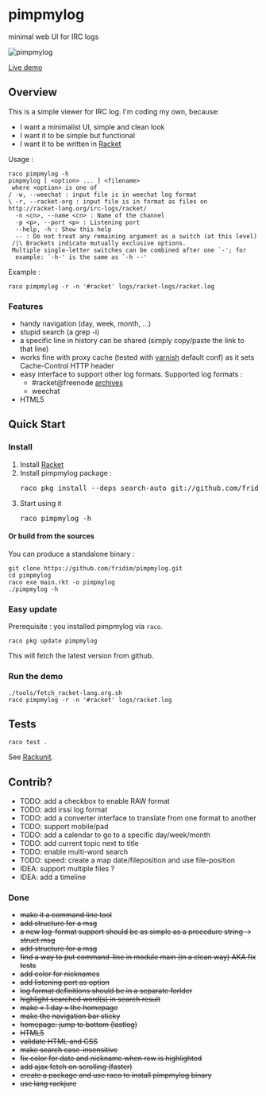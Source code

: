 pimpmylog
==========

minimal web UI for IRC logs

![pimpmylog](http://i.imgur.com/kwabIOD.png)

[Live demo](http://logs.onfi.re/racket/)

Overview
--------

This is a simple viewer for IRC log. I'm coding my own, because:

* I want a minimalist UI, simple and clean look
* I want it to be simple but functional
* I want it to be written in [Racket](http://racket-lang.org)

Usage :

    raco pimpmylog -h
    pimpmylog [ <option> ... ] <filename>
     where <option> is one of
    / -w, --weechat : input file is in weechat log format
    \ -r, --racket-org : input file is in format as files on http://racket-lang.org/irc-logs/racket/
      -n <cn>, --name <cn> : Name of the channel
      -p <p>, --port <p> : Listening port
      --help, -h : Show this help
      -- : Do not treat any remaining argument as a switch (at this level)
     /|\ Brackets indicate mutually exclusive options.
     Multiple single-letter switches can be combined after one `-'; for
      example: `-h-' is the same as `-h --'

Example :

    raco pimpmylog -r -n '#racket' logs/racket-logs/racket.log

### Features

* handy navigation (day, week, month, ...)
* stupid search (a grep -i)
* a specific line in history can be shared (simply copy/paste the link to that line)
* works fine with proxy cache (tested with [varnish](https://www.varnish-cache.org/) default conf) as it sets Cache-Control HTTP header
* easy interface to support other log formats. Supported log formats :
  * #racket@freenode [archives](http://racket-lang.org/irc-logs/racket/)
  * weechat
* HTML5

Quick Start
-----------
### Install
1. Install [Racket](http://racket-lang.org)
2. Install pimpmylog package :
   <pre>raco pkg install --deps search-auto git://github.com/fridim/pimpmylog</pre>
3. Start using it
   <pre>raco pimpmylog -h</pre>

#### Or build from the sources
You can produce a standalone binary :

    git clone https://github.com/fridim/pimpmylog.git
    cd pimpmylog
    raco exe main.rkt -o pimpmylog
    ./pimpmylog -h

### Easy update
Prerequisite : you installed pimpmylog via <code>raco</code>.

    raco pkg update pimpmylog

This will fetch the latest version from github.

### Run the demo

    ./tools/fetch_racket-lang.org.sh
    raco pimpmylog -r -n '#racket' logs/racket.log

Tests
-----

    raco test .

See [Rackunit](http://docs.racket-lang.org/rackunit/).

Contrib?
--------

* TODO: add a checkbox to enable RAW format
* TODO: add irssi log format
* TODO: add a converter interface to translate from one format to another
* TODO: support mobile/pad
* TODO: add a calendar to go to a specific day/week/month
* TODO: add current topic next to title
* TODO: enable multi-word search
* TODO: speed: create a map date/fileposition and use file-position
* IDEA: support multiple files ?
* IDEA: add a timeline

### Done
* <del>make it a command line tool</del>
* <del>add structure for a msg</del>
* <del>a new log-format support should be as simple as a procedure string -> struct msg</del>
* <del>add structure for a msg</del>
* <del>find a way to put command-line in module main (in a clean way) AKA fix tests</del>
* <del>add color for nicknames</del>
* <del>add listening port as option</del>
* <del>log format definitions should be in a separate forlder</del>
* <del>highlight searched word(s) in search result</del>
* <del>make « 1 day » the homepage</del>
* <del>make the navigation bar sticky</del>
* <del>homepage: jump to bottom (lastlog)</del>
* <del>HTML5</del>
* <del>validate HTML and CSS</del>
* <del>make search case-insensitive</del>
* <del>fix color for date and nickname when row is highlighted</del>
* <del>add ajax fetch on scrolling (faster)</del>
* <del>create a package and use raco to install pimpmylog binary</del>
* <del>use lang rackjure</del>
